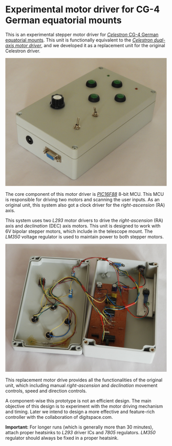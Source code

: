 # Experimental motor driver for CG-4 German equatorial mounts

This is an experimental stepper motor driver for [*Celestron* CG-4 German equatorial mounts](https://www.celestron.com/products/omni-cg-4-mount-and-tripod). This unit is functionally equivalent to the *[Celestron dual-axis motor driver](https://www.celestron.com/products/dual-axis-motor-drive-for-cg-4-mounts)*, and we developed it as a replacement unit for the original Celestron driver. 

![Prototype version of motor controller](https://raw.githubusercontent.com/dilshan/eq-motor-driver/master/resources/ENCLOSURE_VIEW.JPG)

The core component of this motor driver is [*PIC16F88*](https://www.microchip.com/wwwproducts/en/PIC16F88) 8-bit MCU. This MCU is responsible for driving two motors and scanning the user inputs. As an original unit, this system also got a clock driver for the *right-ascension* (RA) axis.

This system uses two *L293* motor drivers to drive the *right-ascension* (RA) axis and *declination* (DEC) axis motors. This unit is designed to work with 6V bipolar stepper motors, which include in the telescope mount. The *LM350* voltage regulator is used to maintain power to both stepper motors. 

![Internal view of the motor control unit](https://raw.githubusercontent.com/dilshan/eq-motor-driver/master/resources/INTERNAL_VIEW.JPG)

This replacement motor drive provides all the functionalities of the original unit, which including manual *right-ascension* and *declination* movement controls, speed and direction controls. 

A component-wise this prototype is not an efficient design. The main objective of this design is to experiment with the motor driving mechanism and timing. Later we intend to design a more effective and feature-rich controller with the collaboration of digitspace.com. 

**Important:** 
For longer runs (which is generally more than 30 minutes), attach proper heatsinks to *L293* driver ICs and *7805* regulators. *LM350* regulator should always be fixed in a proper heatsink. 

